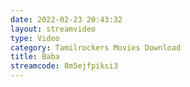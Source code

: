 ```yaml
---
date: 2022-02-23 20:43:32
layout: streamvideo
type: Video
category: Tamilrockers Movies Download
title: Baba
streamcode: 8m5ejfpiksi3
---
```

